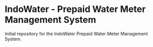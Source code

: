 # IndoWater - Prepaid Water Meter Management System

Initial repository for the IndoWater Prepaid Water Meter Management System.